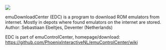 ﻿![](https://raw.githubusercontent.com/wiki/PhoenixInteractiveNL/emuControlCenter/images/img_misc_cabinet.png)

emuDownloadCenter (EDC) is a program to download ROM emulators from internet.
Mostly in depots where found emulators on the internet are stored.
Author: Sebastiaan Ebeltjes, Deventer (Netherlands)

EDC is part of emuControlCenter, homepage/download:
https://github.com/PhoenixInteractiveNL/emuControlCenter/wiki